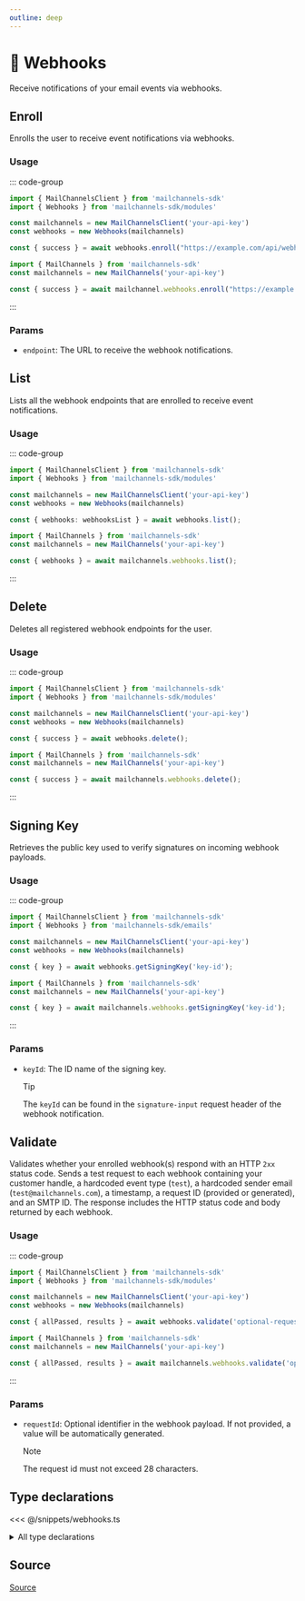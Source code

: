 ```yaml
---
outline: deep
---
```


# 📢 Webhooks <Badge type="tip" text="module" /> <Badge type="tip" text="Email API" />

<!-- #region description -->
Receive notifications of your email events via webhooks.
<!-- #endregion description -->

## Enroll <Badge type="info" text="method" />

Enrolls the user to receive event notifications via webhooks.

### Usage

::: code-group
```ts [modular.ts]
import { MailChannelsClient } from 'mailchannels-sdk'
import { Webhooks } from 'mailchannels-sdk/modules'

const mailchannels = new MailChannelsClient('your-api-key')
const webhooks = new Webhooks(mailchannels)

const { success } = await webhooks.enroll("https://example.com/api/webhooks/mailchannels");
```

```ts [full.ts]
import { MailChannels } from 'mailchannels-sdk'
const mailchannels = new MailChannels('your-api-key')

const { success } = await mailchannel.webhooks.enroll("https://example.com/api/webhooks/mailchannels");
```
:::

### Params

- `endpoint`: The URL to receive the webhook notifications.

## List <Badge type="info" text="method" />

Lists all the webhook endpoints that are enrolled to receive event notifications.

### Usage

::: code-group
```ts [modular.ts]
import { MailChannelsClient } from 'mailchannels-sdk'
import { Webhooks } from 'mailchannels-sdk/modules'

const mailchannels = new MailChannelsClient('your-api-key')
const webhooks = new Webhooks(mailchannels)

const { webhooks: webhooksList } = await webhooks.list();
```

```ts [full.ts]
import { MailChannels } from 'mailchannels-sdk'
const mailchannels = new MailChannels('your-api-key')

const { webhooks } = await mailchannels.webhooks.list();
```
:::

## Delete <Badge type="info" text="method" />

Deletes all registered webhook endpoints for the user.

### Usage

::: code-group
```ts [modular.ts]
import { MailChannelsClient } from 'mailchannels-sdk'
import { Webhooks } from 'mailchannels-sdk/modules'

const mailchannels = new MailChannelsClient('your-api-key')
const webhooks = new Webhooks(mailchannels)

const { success } = await webhooks.delete();
```

```ts [full.ts]
import { MailChannels } from 'mailchannels-sdk'
const mailchannels = new MailChannels('your-api-key')

const { success } = await mailchannels.webhooks.delete();
```
:::

## Signing Key <Badge type="info" text="method" />

Retrieves the public key used to verify signatures on incoming webhook payloads.

### Usage

::: code-group
```ts [modular.ts]
import { MailChannelsClient } from 'mailchannels-sdk'
import { Webhooks } from 'mailchannels-sdk/emails'

const mailchannels = new MailChannelsClient('your-api-key')
const webhooks = new Webhooks(mailchannels)

const { key } = await webhooks.getSigningKey('key-id');
```

```ts [full.ts]
import { MailChannels } from 'mailchannels-sdk'
const mailchannels = new MailChannels('your-api-key')

const { key } = await mailchannels.webhooks.getSigningKey('key-id');
```
:::

### Params

- `keyId`: The ID name of the signing key.
  > [!TIP]
  > The `keyId` can be found in the `signature-input` request header of the webhook notification.

## Validate <Badge type="info" text="method" />

Validates whether your enrolled webhook(s) respond with an HTTP `2xx` status code. Sends a test request to each webhook containing your customer handle, a hardcoded event type (`test`), a hardcoded sender email (`test@mailchannels.com`), a timestamp, a request ID (provided or generated), and an SMTP ID. The response includes the HTTP status code and body returned by each webhook.

### Usage

::: code-group
```ts [modular.ts]
import { MailChannelsClient } from 'mailchannels-sdk'
import { Webhooks } from 'mailchannels-sdk/modules'

const mailchannels = new MailChannelsClient('your-api-key')
const webhooks = new Webhooks(mailchannels)

const { allPassed, results } = await webhooks.validate('optional-request-id');
```

```ts [full.ts]
import { MailChannels } from 'mailchannels-sdk'
const mailchannels = new MailChannels('your-api-key')

const { allPassed, results } = await mailchannels.webhooks.validate('optional-request-id');
```
:::

### Params

- `requestId`: Optional identifier in the webhook payload. If not provided, a value will be automatically generated.
  > [!NOTE]
  > The request id must not exceed 28 characters.

## Type declarations

<<< @/snippets/webhooks.ts

<details>
  <summary>All type declarations</summary>

  **Success Response**

  <<< @/snippets/success-response.ts

  **List type declarations**

  <<< @/snippets/webhooks-list-response.ts

  **Signing Key type declarations**

  <<< @/snippets/webhooks-signing-key-response.ts

  **Validate type declarations**

  <<< @/snippets/webhooks-validate-response.ts
</details>

## Source

[Source](https://github.com/Yizack/mailchannels/tree/main/src/modules/webhooks.ts)
